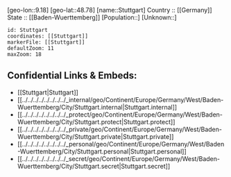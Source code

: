 ﻿---
location: [48.78,9.18] 
mapzoom: [7,12] 
mapmarker: city 
type: City
tags:
- geo/City


SpocWebEntityId: 34636
isDeleted: false
confidential: public

---
[geo-lon::9.18] 
[geo-lat::48.78] 
[name::Stuttgart] 
Country :: [[Germany]]  
State :: [[Baden-Wuerttemberg]] 
[Population::] 
[Unknown::] 


```leaflet
id: Stuttgart
coordinates: [[Stuttgart]] 
markerFile: [[Stuttgart]] 
defaultZoom: 11 
maxZoom: 18
```


## Confidential Links & Embeds: 
- [[Stuttgart|Stuttgart]]  
- [[../../../../../../../../_internal/geo/Continent/Europe/Germany/West/Baden-Wuerttemberg/City/Stuttgart.internal|Stuttgart.internal]] 
- [[../../../../../../../../_protect/geo/Continent/Europe/Germany/West/Baden-Wuerttemberg/City/Stuttgart.protect|Stuttgart.protect]] 
- [[../../../../../../../../_private/geo/Continent/Europe/Germany/West/Baden-Wuerttemberg/City/Stuttgart.private|Stuttgart.private]] 
- [[../../../../../../../../_personal/geo/Continent/Europe/Germany/West/Baden-Wuerttemberg/City/Stuttgart.personal|Stuttgart.personal]] 
- [[../../../../../../../../_secret/geo/Continent/Europe/Germany/West/Baden-Wuerttemberg/City/Stuttgart.secret|Stuttgart.secret]] 
